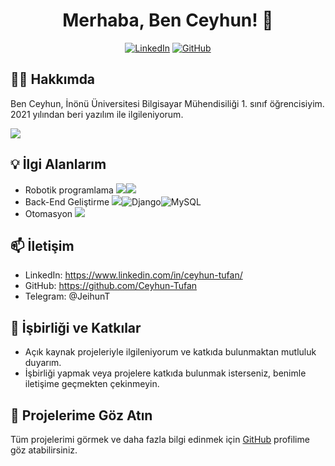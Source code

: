 <h1 align="center">Merhaba, Ben Ceyhun! 👋</h1>
<p align="center">
    <a href="https://www.linkedin.com/in/ceyhun-tufan/"><img src="https://img.shields.io/badge/-LinkedIn-%230077B5?style=flat&logo=linkedin&logoColor=white" alt="LinkedIn"></a>
    <a href="https://github.com/Ceyhun-Tufan"><img src="https://img.shields.io/badge/-GitHub-%23181717?style=flat&logo=github&logoColor=white" alt="GitHub"></a>
</p>

## 🧑‍💼 Hakkımda
Ben Ceyhun, İnönü Üniversitesi Bilgisayar Mühendisiliği 1. sınıf öğrencisiyim. 2021 yılından beri yazılım ile ilgileniyorum.

![](https://komarev.com/ghpvc/?username=Ceyhun-Tufan)

## 💡 İlgi Alanlarım

- Robotik programlama ![](https://img.shields.io/badge/-C++-black?logo=cplusplus&style=plastic)![](https://img.shields.io/badge/-Arduino-black?logo=arduino&style=plastic)
- Back-End Geliştirme ![](https://img.shields.io/badge/-Python-black?logo=python&style=plastic)![Django](https://img.shields.io/badge/django-%23092E20.svg?style=plastic)![MySQL](https://img.shields.io/badge/SQL-%2300f.svg?style=plastic)
- Otomasyon ![](https://img.shields.io/badge/-Python-black?logo=python&style=plastic)
  
## 📫 İletişim

- LinkedIn: https://www.linkedin.com/in/ceyhun-tufan/
- GitHub: https://github.com/Ceyhun-Tufan
- Telegram: @JeihunT
  
## 🤝 İşbirliği ve Katkılar

- Açık kaynak projeleriyle ilgileniyorum ve katkıda bulunmaktan mutluluk duyarım.
- İşbirliği yapmak veya projelere katkıda bulunmak isterseniz, benimle iletişime geçmekten çekinmeyin.

## 👀 Projelerime Göz Atın

Tüm projelerimi görmek ve daha fazla bilgi edinmek için <a href="https://github.com/Ceyhun-Tufan?tab=repositories">GitHub</a> profilime göz atabilirsiniz.
